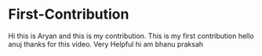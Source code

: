 # First-Contribution
Hi this is Aryan and this is my contribution.
This is my first contribution
hello anuj thanks for this video. Very Helpful
 hi am bhanu praksah